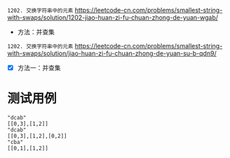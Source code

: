 
`1202. 交换字符串中的元素` https://leetcode-cn.com/problems/smallest-string-with-swaps/solution/1202-jiao-huan-zi-fu-chuan-zhong-de-yuan-wgab/
- 方法：并查集

`1202. 交换字符串中的元素` https://leetcode-cn.com/problems/smallest-string-with-swaps/solution/jiao-huan-zi-fu-chuan-zhong-de-yuan-su-b-qdn9/
- [x] 方法一：并查集

# 测试用例

```
"dcab"
[[0,3],[1,2]]
"dcab"
[[0,3],[1,2],[0,2]]
"cba"
[[0,1],[1,2]]
```
